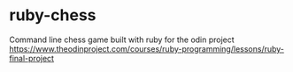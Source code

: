# ruby-chess
Command line chess game built with ruby for the odin project
https://www.theodinproject.com/courses/ruby-programming/lessons/ruby-final-project
